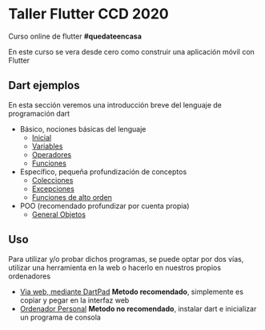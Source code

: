 # Taller Flutter CCD 2020
Curso online de flutter **#quedateencasa**

En este curso se vera desde cero como construir una aplicación móvil con Flutter

## Dart ejemplos

En esta sección veremos una introducción breve del lenguaje de programación dart

* Básico, nociones básicas del lenguaje
    * [Inicial]()
    * [Variables]()
    * [Operadores]()
    * [Funciones]()
* Específico, pequeña profundización de conceptos
    * [Colecciones]()
    * [Excepciones]()
    * [Funciones de alto orden]()
* POO (recomendado profundizar por cuenta propia)
    * [General Objetos]()

## Uso

Para utilizar y/o probar dichos programas, se puede optar por dos vías, utilizar una herramienta en la web o hacerlo en nuestros propios ordenadores

* [Via web, mediante DartPad](https://dartpad.dev/) **Metodo recomendado**, simplemente es copiar y pegar en la interfaz web
* [Ordenador Personal](https://dart.dev/tutorials/server/cmdline) **Metodo no recomendado**, instalar dart e inicializar un programa de consola
